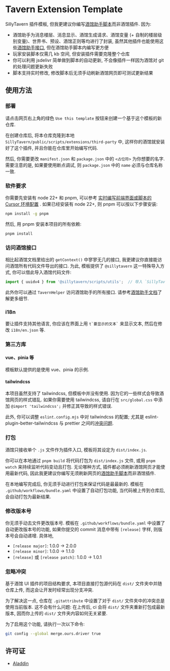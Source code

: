 # Tavern Extension Template

SillyTavern 插件模板, 但我更建议你编写[酒馆助手脚本](http://github.com/StageDog/tavern_helper_template)而非酒馆插件. 因为:

- 酒馆助手为消息楼层、消息显示、酒馆生成请求、酒馆变量 (+ 自制的楼层级别变量)、世界书、预设、酒馆正则等均进行了封装, 虽然其他插件也能使用这些[酒馆助手接口](https://n0vi028.github.io/JS-Slash-Runner-Doc/guide/功能详情/接口访问.html#tavernhelper), 但在酒馆助手脚本内编写更方便
- 玩家安装脚本仅需几 kb 空间, 但安装插件需要克隆整个仓库
- 你可以利用 jsdelivr 简单做到脚本的自动更新, 不会像插件一样因为酒馆对 git 的处理问题更新失败
- 脚本支持实时修改, 修改脚本后无须手动刷新酒馆网页即可测试更新结果

## 使用方法

### 部署

请点击网页右上角的绿色 `Use this template` 按钮来创建一个基于这个模板的新仓库.

在创建仓库后, 将本仓库克隆到本地 `SillyTavern/public/scripts/extensions/third-party` 中, 这样你的酒馆就安装好了这个插件, 并且你能在仓库里开始编写代码.

然后, 你需要更改 `manifest.json` 和 `package.json` 中的 `<占位符>` 为你想要的名字. 需要注意的是, 如果要使用断点调试, 则 `package.json` 中的 `name` 必须与仓库名称一致.

### 软件要求

你需要先安装有 node 22+ 和 pnpm, 可以参考 [实时编写前端界面或脚本的 Cursor 环境配置](https://stagedog.github.io/青空莉/工具经验/实时编写前端界面或脚本/环境准备/) . 如果已经安装有 node 22+, 则 pnpm 可以按以下步骤安装:

```bash
npm install -g pnpm
```

然后, 用 pnpm 安装本项目的所有依赖:

```bash
pnpm install
```

### 访问酒馆接口

相比起酒馆文档里给出的 `getContext()` 中寥寥无几的接口, 我更建议你直接能访问酒馆所有代码文件导出的接口. 为此, 模板提供了 `@sillytavern` 这一特殊导入方式, 你可以借此导入酒馆代码文件:

```typescript
import { uuidv4 } from '@sillytavern/scripts/utils';  // 导入 `SillyTavern/public/scripts/utils.js` 中的 uuidv4 函数
```

此外你可以通过 `TavernHelper` 访问酒馆助手的所有接口. 请参考[酒馆助手文档](https://n0vi028.github.io/JS-Slash-Runner-Doc/guide/功能详情/接口访问.html)了解更多细节.

### i18n

要让插件支持其他语言, 你应该在界面上用 `` t`要显示的文本` `` 来显示文本, 然后在修改 `i18n/en.json` 等.

### 第三方库

#### vue、pinia 等

模板默认提供的是使用 vue、pinia 的示例.

#### tailwindcss

本项目虽然支持了 tailwindcss, 但模板中并没有使用. 因为它的一些样式会导致酒馆网页的样式错乱. 如果你需要使用 tailwindcss, 请自行在 `src/global.css` 中添加 `@import 'tailwindcss';` 并修正其导致的样式错误.

此外, 你可以调整 `eslint.config.mjs` 中对 tailwindcss 的配置; 尤其是 eslint-plugin-better-tailwindcss 与 prettier 之间的[冲突问题](https://stagedog.github.io/青空莉/工具经验/实时编写前端界面或脚本/进阶技巧/).

### 打包

酒馆只接收单个 `.js` 文件作为插件入口, 模板将其设定为 `dist/index.js`.

你可以在本地通过 `pnpm build` 将代码打包为 `dist/index.js` 文件, 或用 `pnpm watch` 来持续监听代码变动且打包. 无论哪种方式, 插件都必须刷新酒馆网页才能使用最新代码, 因此我更建议你编写无须刷新网页的[酒馆助手脚本](http://github.com/StageDog/tavern_helper_template)而非酒馆插件.

在本地编写完成后, 你无须手动进行打包来保证代码是最最新的. 模板在 `.github/workflows/bundle.yaml` 中设置了自动打包功能, 当代码被上传到仓库后, 会自动打包为最新结果.

### 修改版本号

你无须手动去文件更改版本号. 模板在 `.github/workflows/bundle.yaml` 中设置了自动更改版本号的功能, 如果你提交的 commit 消息中带有 `[release]` 字样, 则版本号会自动递增. 具体地,

- `[release major]`: 1.0.0 -> 2.0.0
- `[release minor]`: 1.0.0 -> 1.1.0
- `[release]` 或 `[release patch]`: 1.0.0 -> 1.0.1

### 忽略冲突

基于酒馆 UI 插件的项目结构要求, 本项目直接打包源代码在 `dist/` 文件夹中并随仓库上传, 而这会让开发时经常出现分支冲突.

为了解决这一点, 仓库在 `.gitattribute` 中设置了对于 `dist/` 文件夹中的冲突总是使用当前版本. 这不会有什么问题: 在上传后, ci 会将 `dist/` 文件夹重新打包成最新版本, 因而你上传的 `dist/` 文件夹内容如何无关紧要.

为了启用这个功能, 请执行一次以下命令:

```bash
git config --global merge.ours.driver true
```

## 许可证

- [Aladdin](LICENSE)
